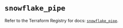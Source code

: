 # `snowflake_pipe`

Refer to the Terraform Registry for docs: [`snowflake_pipe`](https://registry.terraform.io/providers/snowflake-labs/snowflake/1.0.5/docs/resources/pipe).
